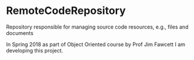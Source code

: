 # RemoteCodeRepository
Repository responsible for managing source code resources, e.g., files and documents

In Spring 2018 as part of Object Oriented course by Prof Jim Fawcett I am developing this project.